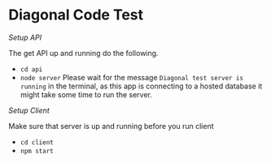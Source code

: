 # Diagonal Code Test

_Setup API_

The get API up and running do the following.

- `cd api`
- `node server`
  Please wait for the message `Diagonal test server is running` in the terminal, as this app is connecting to a hosted database it might take some time to run the server.

_Setup Client_

Make sure that server is up and running before you run client

- `cd client`
- `npm start`
